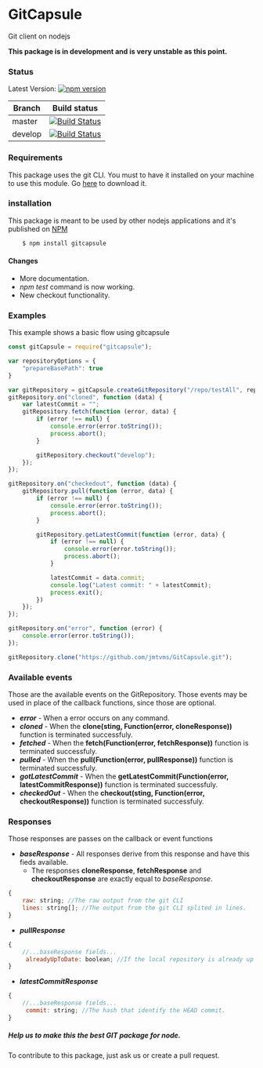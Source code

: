 # GitCapsule
Git client on nodejs

**This package is in development and is very unstable as this point.**

### Status
Latest Version: [![npm version](https://badge.fury.io/js/gitcapsule.svg)](https://badge.fury.io/js/gitcapsule)

| Branch   | Build status |
|----------|:------------:|
| master   | [![Build Status](https://travis-ci.org/jmtvms/GitCapsule.svg?branch=master)](https://travis-ci.org/jmtvms/GitCapsule)  |
| develop  | [![Build Status](https://travis-ci.org/jmtvms/GitCapsule.svg?branch=develop)](https://travis-ci.org/jmtvms/GitCapsule)  |

### Requirements
This package uses the git CLI. You must to have it installed on your machine to use this module. Go [here](https://git-scm.com/) to download it.

### installation   
This package is meant to be used by other nodejs applications and it's published on [NPM](https://www.npmjs.com/package/gitcapsule)   
```sh
    $ npm install gitcapsule
```

#### Changes
* More documentation.
* _npm test_ command is now working.
* New checkout functionality.

### Examples
This example shows a basic flow using gitcapsule
```javascript
const gitCapsule = require("gitcapsule");

var repositoryOptions = {
    "prepareBasePath": true
}

var gitRepository = gitCapsule.createGitRepository("/repo/testAll", repositoryOptions)
gitRepository.on("cloned", function (data) {
    var latestCommit = "";
    gitRepository.fetch(function (error, data) {
        if (error !== null) {
            console.error(error.toString());
            process.abort();
        }

        gitRepository.checkout("develop");
    });
});

gitRepository.on("checkedout", function (data) {
    gitRepository.pull(function (error, data) {
        if (error !== null) {
            console.error(error.toString());
            process.abort();
        }

        gitRepository.getLatestCommit(function (error, data) {
            if (error !== null) {
                console.error(error.toString());
                process.abort();
            }

            latestCommit = data.commit;
            console.log("Latest commit: " + latestCommit);
            process.exit();
        })
    });
});

gitRepository.on("error", function (error) {
    console.error(error.toString());
});

gitRepository.clone("https://github.com/jmtvms/GitCapsule.git");
```

### Available events
Those are the available events on the GitRepository. Those events may be used in place of the callback functions, since those are optional.
* _**error**_ - When a error occurs on any command.
* _**cloned**_ - When the **clone(sting, Function(error, cloneResponse))** function is terminated successfuly.
* _**fetched**_ - When the **fetch(Function(error, fetchResponse))** function is terminated successfuly.
* _**pulled**_ - When the **pull(Function(error, pullResponse))** function is terminated successfuly.
* _**gotLatestCommit**_ - When the **getLatestCommit(Function(error, latestCommitResponse))** function is terminated successfuly.
* _**checkedOut**_ - When the **checkout(sting, Function(error, checkoutResponse))** function is terminated successfuly.

### Responses
Those responses are passes on the callback or event functions
* _**baseResponse**_ - All responses derive from this response and have this fieds available.
    * The responses **cloneResponse**, **fetchResponse** and **checkoutResponse** are exactly equal to _baseResponse_.
```javascript
{
    raw: string; //The raw output from the git CLI
    lines: string[]; //The output from the git CLI splited in lines.
}
```
* _**pullResponse**_
```javascript
{
    //...baseResponse fields...
     alreadyUpToDate: boolean; //If the local repository is already up to date with the remote.
}
```
* _**latestCommitResponse**_
```javascript
{
    //...baseResponse fields...
     commit: string; //The hash that identify the HEAD commit.
}
```

##### Help us to make this the best GIT package for node.   
To contribute to this package, just ask us or create a pull request.
